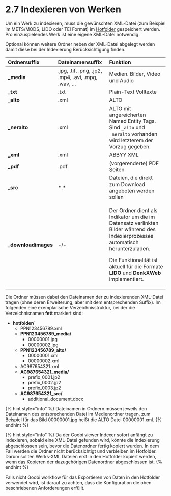 # 2.7 Indexieren von Werken

Um ein Werk zu indexieren, muss die gewünschten XML-Datei \(zum Beispiel im METS/MODS, LIDO oder TEI Format\) im [Hotfolder](2.md#3-2-1-parameter-hotfolder) gespeichert werden. Pro einzuspielendes Werk ist eine eigene XML-Datei notwendig. 

Optional können weitere Ordner neben der XML-Datei abgelegt werden damit diese bei der Indexierung Berücksichtigung finden. 

<table>
  <thead>
    <tr>
      <th style="text-align:left">Ordnersuffix</th>
      <th style="text-align:left">Dateinamensuffix</th>
      <th style="text-align:left">Funktion</th>
    </tr>
  </thead>
  <tbody>
    <tr>
      <td style="text-align:left"><b>_media</b>
      </td>
      <td style="text-align:left">.jpg, .tif, .png, .jp2, .mp4, .avi, .mpg, .wav, ...</td>
      <td style="text-align:left">Medien. Bilder, Video und Audio</td>
    </tr>
    <tr>
      <td style="text-align:left"><b>_txt</b>
      </td>
      <td style="text-align:left">.txt</td>
      <td style="text-align:left">Plain-Text Volltexte</td>
    </tr>
    <tr>
      <td style="text-align:left"><b>_alto</b>
      </td>
      <td style="text-align:left">.xml</td>
      <td style="text-align:left">ALTO</td>
    </tr>
    <tr>
      <td style="text-align:left"><b>_neralto</b>
      </td>
      <td style="text-align:left">.xml</td>
      <td style="text-align:left">ALTO mit angereicherten Named Entity Tags. Sind <code>_alto</code> und <code>_neralto</code> vorhanden
        wird letzterem der Vorzug gegeben.</td>
    </tr>
    <tr>
      <td style="text-align:left"><b>_xml</b>
      </td>
      <td style="text-align:left">.xml</td>
      <td style="text-align:left">ABBYY XML</td>
    </tr>
    <tr>
      <td style="text-align:left"><b>_pdf</b>
      </td>
      <td style="text-align:left">.pdf</td>
      <td style="text-align:left">(vorgerenderte) PDF Seiten</td>
    </tr>
    <tr>
      <td style="text-align:left"><b>_src</b>
      </td>
      <td style="text-align:left">*.*</td>
      <td style="text-align:left">Dateien, die direkt zum Download angeboten werden sollen</td>
    </tr>
    <tr>
      <td style="text-align:left"><b>_downloadimages</b>
      </td>
      <td style="text-align:left">-/-</td>
      <td style="text-align:left">
        <p>Der Ordner dient als Indikator um die im Datensatz verlinkten Bilder w&#xE4;hrend
          des Indexierprozesses automatisch herunterzuladen.</p>
        <p>Die Funktionalit&#xE4;t ist aktuell f&#xFC;r die Formate <b>LIDO</b> und <b>DenkXWeb</b> implementiert.</p>
      </td>
    </tr>
  </tbody>
</table>

Die Ordner müssen dabei den Dateinamen der zu indexierenden XML-Datei tragen \(ohne deren Erweiterung, aber mit dem entsprechenden Suffix\). Im folgenden eine exemplarische Verzeichnisstruktur, bei der die Verzeichnisnamen **fett** markiert sind:  


* **hotfolder/**
  * PPN123456789.xml
  * **PPN123456789\_media/**
    * 00000001.jpg
    * 00000002.jpg
  * **PPN123456789\_alto/**
    * 00000001.xml
    * 00000002.xml
  * AC987654321.xml
  * **AC987654321\_media/**
    * prefix\_0001.jp2
    * prefix\_0002.jp2
    * prefix\_0003.jp2
  * **AC987654321\_src/**
    * additional\_document.docx

{% hint style="info" %}
Dateinamen in Ordnern müssen jeweils den Dateinamen des entsprechenden Datei im Medienordner tragen, zum Beispiel für das Bild 00000001.jpg heißt die ALTO Datei 00000001.xml.
{% endhint %}

{% hint style="info" %}
Da der Goobi viewer Indexer sofort anfängt zu indexieren, sobald eine XML-Datei gefunden wird, könnte die Indexierung abgeschlossen sein, bevor die Datenordner fertig kopiert wurden. In dem Fall werden die Ordner nicht berücksichtigt und verbleiben im Hotfolder. Darum sollten Werks-XML Dateien erst in den Hotfolder kopiert werden, wenn das Kopieren der dazugehörigen Datenordner abgeschlossen ist.
{% endhint %}

Falls nicht Goobi workflow für das Exportieren von Daten in den Hotfolder verwendet wird, ist darauf zu achten, dass die Konfiguration die oben beschriebenen Anforderungen erfüllt.

